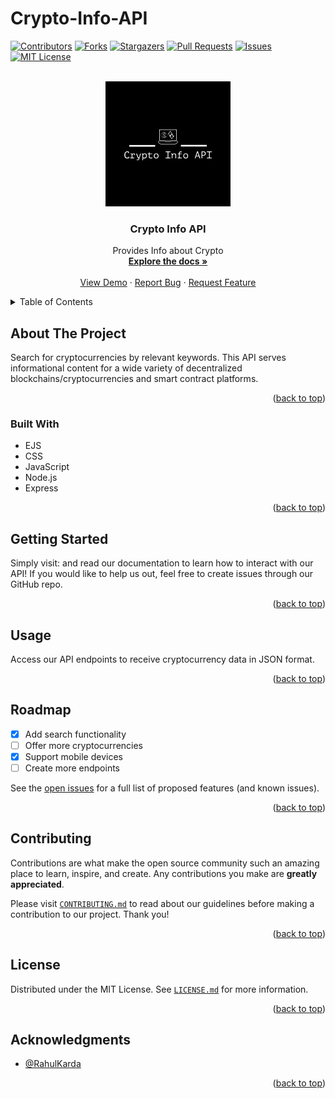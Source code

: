 # Crypto-Info-API

<div id="top"></div>

[![Contributors][contributors-shield]][contributors-url]
[![Forks][forks-shield]][forks-url]
[![Stargazers][stars-shield]][stars-url]
[![Pull Requests][pullrequests-shield]][pullrequests-url]
[![Issues][issues-shield]][issues-url]
[![MIT License][license-shield]][license-url]

<!-- PROJECT LOGO -->
<br />
<div align="center">
  <a href="https://github.com/Ratnesh-Rajput">
    <img src="https://github.com/Ratnesh-Rajput/crypto-info-api-v2/blob/master/public/assets/github-logo.jpg?raw=true" alt="Logo" width="200">
  </a>

<h3 align="center">Crypto Info API</h3>

  <p align="center">
    Provides Info about Crypto
    <br />
    <a href="https://github.com/Ratnesh-Rajput/crypto-info-api-v2"><strong>Explore the docs »</strong></a>
    <br />
    <br />
    <a href="crypto-info-api-v2.onrender.com/">View Demo</a>
    ·
    <a href="https://github.com/Ratnesh-Rajput/crypto-info-api-v2/issues">Report Bug</a>
    ·
    <a href="https://github.com/Ratnesh-Rajput/crypto-info-api-v2/issues">Request Feature</a>
  </p>
</div>

<!-- TABLE OF CONTENTS -->
<details>
  <summary>Table of Contents</summary>
  <ol>
    <li>
      <a href="#about-the-project">About The Project</a>
      <ul>
        <li><a href="#built-with">Built With</a></li>
      </ul>
    </li>
    <li><a href="#getting-started">Getting Started</a></li>
    <li><a href="#usage">Usage</a></li>
    <li><a href="#roadmap">Roadmap</a></li>
    <li><a href="#contributing">Contributing</a></li>
    <li><a href="#license">License</a></li>
    <li><a href="#acknowledgments">Acknowledgments</a></li>
  </ol>
</details>

<!-- ABOUT THE PROJECT -->

## About The Project

Search for cryptocurrencies by relevant keywords. This API serves informational content for a wide variety of decentralized blockchains/cryptocurrencies and smart contract platforms.

<p align="right">(<a href="#top">back to top</a>)</p>

### Built With

- EJS
- CSS
- JavaScript
- Node.js
- Express

<p align="right">(<a href="#top">back to top</a>)</p>

<!-- GETTING STARTED -->

## Getting Started

Simply visit: <a href="crypto-info-api-v2.onrender.com/"></a> and read our documentation to learn how to interact with our API! If you would like to help us out, feel free to create issues through our GitHub repo.

<p align="right">(<a href="#top">back to top</a>)</p>

<!-- USAGE EXAMPLES -->

## Usage

Access our API endpoints to receive cryptocurrency data in JSON format.

<p align="right">(<a href="#top">back to top</a>)</p>

<!-- ROADMAP -->

## Roadmap

- [X] Add search functionality
- [ ] Offer more cryptocurrencies
- [X] Support mobile devices
- [ ] Create more endpoints

See the [open issues](https://github.com/Ratnesh-Rajput/crypto-info-api-v2/issues) for a full list of proposed features (and known issues).

<p align="right">(<a href="#top">back to top</a>)</p>

<!-- CONTRIBUTING -->

## Contributing

Contributions are what make the open source community such an amazing place to learn, inspire, and create. Any contributions you make are **greatly appreciated**.

Please visit <a href="https://github.com/Ratnesh-Rajput/crypto-info-api-v2/blob/main/CONTRIBUTING.md">`CONTRIBUTING.md`</a> to read about our guidelines before making a contribution to our project. Thank you!

<p align="right">(<a href="#top">back to top</a>)</p>

<!-- LICENSE -->

## License

Distributed under the MIT License. See <a href="https://github.com/Ratnesh-Rajput/crypto-info-api-v2/blob/main/LICENSE.md">`LICENSE.md`</a> for more information.

<p align="right">(<a href="#top">back to top</a>)</p>

<!-- ACKNOWLEDGMENTS -->

## Acknowledgments

- [@RahulKarda](https://twitter.com/rahulkarda2002)

<p align="right">(<a href="#top">back to top</a>)</p>

<!-- MARKDOWN LINKS & IMAGES -->

[contributors-shield]: https://img.shields.io/github/contributors/rahulkarda/crypto-info-api.svg?style=for-the-badge
[contributors-url]: https://github.com/rahulkarda/crypto-info-api/graphs/contributors
[forks-shield]: https://img.shields.io/github/forks/rahulkarda/crypto-info-api.svg?style=for-the-badge
[forks-url]: https://github.com/rahulkarda/crypto-info-api/network/members
[stars-shield]: https://img.shields.io/github/stars/rahulkarda/crypto-info-api.svg?style=for-the-badge
[stars-url]: https://github.com/rahulkarda/crypto-info-api/stargazers
[pullrequests-shield]: https://img.shields.io/github/issues-pr/rahulkarda/crypto-info-api?color=red&label=Pull%20Requests&style=for-the-badge
[pullrequests-url]: https://github.com/rahulkarda/crypto-info-api/pulls
[issues-shield]: https://img.shields.io/github/issues/rahulkarda/crypto-info-api.svg?style=for-the-badge
[issues-url]: https://github.com/rahulkarda/crypto-info-api/issues
[license-shield]: https://img.shields.io/github/license/rahulkarda/crypto-info-api.svg?style=for-the-badge
[license-url]: https://github.com/rahulkarda/crypto-info-api/blob/master/LICENSE.md
